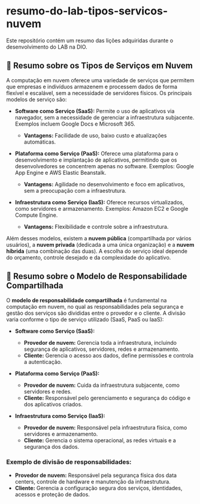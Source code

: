 # resumo-do-lab-tipos-servicos-nuvem

Este repositório contém um resumo das lições adquiridas durante o desenvolvimento do LAB na DIO.

## 🚀 Resumo sobre os Tipos de Serviços em Nuvem

A computação em nuvem oferece uma variedade de serviços que permitem que empresas e indivíduos armazenem e processem dados de forma flexível e escalável, sem a necessidade de servidores físicos. Os principais modelos de serviço são:

- **Software como Serviço (SaaS):** Permite o uso de aplicativos via navegador, sem a necessidade de gerenciar a infraestrutura subjacente. Exemplos incluem Google Docs e Microsoft 365.
  - **Vantagens:** Facilidade de uso, baixo custo e atualizações automáticas.

- **Plataforma como Serviço (PaaS):** Oferece uma plataforma para o desenvolvimento e implantação de aplicativos, permitindo que os desenvolvedores se concentrem apenas no software. Exemplos: Google App Engine e AWS Elastic Beanstalk.
  - **Vantagens:** Agilidade no desenvolvimento e foco em aplicativos, sem a preocupação com a infraestrutura.

- **Infraestrutura como Serviço (IaaS):** Oferece recursos virtualizados, como servidores e armazenamento. Exemplos: Amazon EC2 e Google Compute Engine.
  - **Vantagens:** Flexibilidade e controle sobre a infraestrutura.

Além desses modelos, existem a **nuvem pública** (compartilhada por vários usuários), a **nuvem privada** (dedicada a uma única organização) e a **nuvem híbrida** (uma combinação das duas). A escolha do serviço ideal depende do orçamento, controle desejado e da complexidade do aplicativo.

## 🚀 Resumo sobre o Modelo de Responsabilidade Compartilhada

O **modelo de responsabilidade compartilhada** é fundamental na computação em nuvem, no qual as responsabilidades pela segurança e gestão dos serviços são divididas entre o provedor e o cliente. A divisão varia conforme o tipo de serviço utilizado (SaaS, PaaS ou IaaS):

- **Software como Serviço (SaaS):**  
   - **Provedor de nuvem:** Gerencia toda a infraestrutura, incluindo segurança de aplicativos, servidores, redes e armazenamento.
   - **Cliente:** Gerencia o acesso aos dados, define permissões e controla a autenticação.

- **Plataforma como Serviço (PaaS):**  
   - **Provedor de nuvem:** Cuida da infraestrutura subjacente, como servidores e redes.
   - **Cliente:** Responsável pelo gerenciamento e segurança do código e dos aplicativos criados.

- **Infraestrutura como Serviço (IaaS):**  
   - **Provedor de nuvem:** Responsável pela infraestrutura física, como servidores e armazenamento.
   - **Cliente:** Gerencia o sistema operacional, as redes virtuais e a segurança dos dados.

### Exemplo de divisão de responsabilidades:
- **Provedor de nuvem:** Responsável pela segurança física dos data centers, controle de hardware e manutenção da infraestrutura.
- **Cliente:** Gerencia a configuração segura dos serviços, identidades, acessos e proteção de dados.
